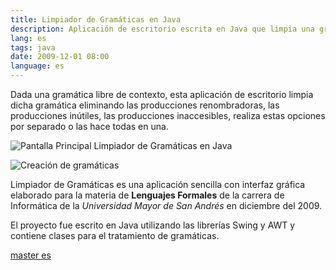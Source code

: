 ```yaml
---
title: Limpiador de Gramáticas en Java
description: Aplicación de escritorio escrita en Java que limpia una gramática eliminando las producciones renombradoras, las producciones inútiles y las producciones inaccesibles.
lang: es
tags: java
date: 2009-12-01 08:00
language: es
---
```


Dada una gramática libre de contexto, esta aplicación de escritorio limpia dicha gramática eliminando las producciones renombradoras, las producciones inútiles, las producciones inaccesibles, realiza estas opciones por separado o las hace todas en una.

![Pantalla Principal Limpiador de Gramáticas en Java](/images/java/grammar-cleaner/limpiador-gramaticas-java-1.png)

![Creación de gramáticas](/images/java/grammar-cleaner/limpiador-gramaticas-java-2.png)

Limpiador de Gramáticas es una aplicación sencilla con interfaz gráfica elaborado para la materia de __Lenguajes Formales__ de la carrera de Informática de la *Universidad Mayor de San Andrés* en diciembre del 2009.

El proyecto fue escrito en Java utilizando las librerías Swing y AWT y contiene clases para el tratamiento de gramáticas.

[master es](https://github.com/alvareztech/LimpiadorDeGramaticas)
